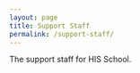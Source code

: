 ```yaml
---
layout: page
title: Support Staff
permalink: /support-staff/
---
```


The support staff for HIS School.
